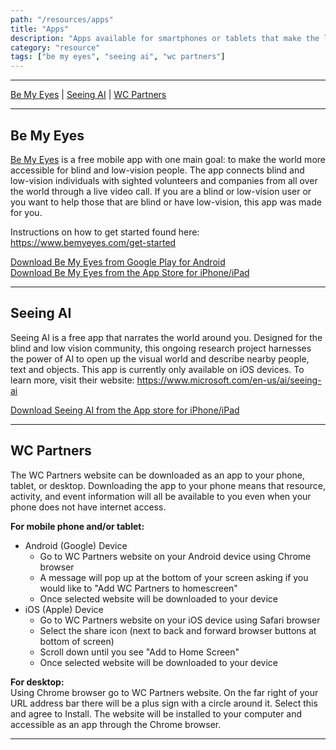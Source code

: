 ```yaml
---
path: "/resources/apps"
title: "Apps"
description: "Apps available for smartphones or tablets that make the lives of individuals and their families easier."
category: "resource"
tags: ["be my eyes", "seeing ai", "wc partners"]
---
```


---

[Be My Eyes](#be-my-eyes) | [Seeing AI](#seeing-ai) | [WC Partners](#wc-partners)

---

## Be My Eyes

[Be My Eyes](https://www.bemyeyes.com/) is a free mobile app with one main goal: to make the world more accessible for blind and low-vision people. The app connects blind and low-vision individuals with sighted volunteers and companies from all over the world through a live video call. If you are a blind or low-vision user or you want to help those that are blind or have low-vision, this app was made for you.

Instructions on how to get started found here: https://www.bemyeyes.com/get-started

[Download Be My Eyes from Google Play for Android](https://play.google.com/store/apps/details?id=com.bemyeyes.bemyeyes)  
[Download Be My Eyes from the App Store for iPhone/iPad](https://itunes.apple.com/us/app/be-my-eyes-helping-blind-see/id905177575?mt=8)

---

## Seeing AI

Seeing AI is a free app that narrates the world around you. Designed for the blind and low vision community, this ongoing research project harnesses the power of AI to open up the visual world and describe nearby people, text and objects. This app is currently only available on iOS devices. To learn more, visit their website: https://www.microsoft.com/en-us/ai/seeing-ai

[Download Seeing AI from the App store for iPhone/iPad](https://apps.apple.com/us/app/seeing-ai-talking-camera-for-the-blind/id999062298)

---

## WC Partners

The WC Partners website can be downloaded as an app to your phone, tablet, or desktop. Downloading the app to your phone means that resource, activity, and event information will all be available to you even when your phone does not have internet access.

**For mobile phone and/or tablet:**

- Android (Google) Device
  - Go to WC Partners website on your Android device using Chrome browser
  - A message will pop up at the bottom of your screen asking if you would like to "Add WC Partners to homescreen"
  - Once selected website will be downloaded to your device
- iOS (Apple) Device
  - Go to WC Partners website on your iOS device using Safari browser
  - Select the share icon (next to back and forward browser buttons at bottom of screen)
  - Scroll down until you see "Add to Home Screen"
  - Once selected website will be downloaded to your device

**For desktop:**  
Using Chrome browser go to WC Partners website. On the far right of your URL address bar there will be a plus sign with a circle around it. Select this and agree to Install. The website will be installed to your computer and accessible as an app through the Chrome browser.

---
